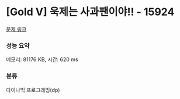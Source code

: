 # [Gold V] 욱제는 사과팬이야!! - 15924 

[문제 링크](https://www.acmicpc.net/problem/15924) 

### 성능 요약

메모리: 81176 KB, 시간: 620 ms

### 분류

다이나믹 프로그래밍(dp)

